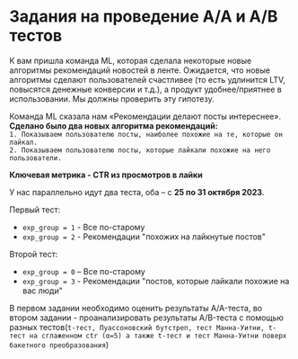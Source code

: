# Задания на проведение A/A и A/B тестов

К вам пришла команда ML, которая сделала некоторые новые алгоритмы рекомендаций новостей в ленте.  Ожидается, что новые алгоритмы сделают пользователей счастливее (то есть удлинится LTV, повысятся денежные конверсии и т.д.), а продукт удобнее/приятнее в использовании. Мы должны проверить эту гипотезу.

Команда ML сказала нам «Рекомендации делают посты интереснее». **Сделано было два новых алгоритма рекомендаций:**  
`1. Показываем пользователю посты, наиболее похожие на те, которые он лайкал.`  
`2. Показываем пользователю посты, которые лайкали похожие на него пользователи.`

**Ключевая метрика - CTR из просмотров в лайки**

У нас параллельно идут два теста, оба – с **25 по 31 октября 2023**.

Первый тест:
* `exp_group = 1` - Все по-старому
* `exp_group = 2` - Рекомендации "похожих на лайкнутые постов"

Второй тест:
* `exp_group = 0` – Все по-старому
* `exp_group = 3` - Рекомендации "постов, которые лайкали похожие на вас люди"

В первом задании необходимо оценить результаты A/A-теста, во втором задании - проанализировать результаты A/B-теста с помощью разных тестов(`t-тест, Пуассоновский бутстреп, тест Манна-Уитни, t-тест на сглаженном ctr (α=5) а также t-тест и тест Манна-Уитни поверх бакетного преобразования`)
